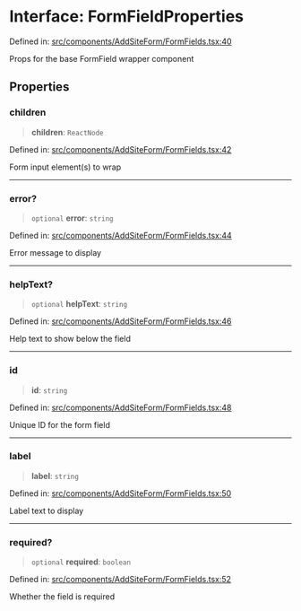 # Interface: FormFieldProperties

Defined in: [src/components/AddSiteForm/FormFields.tsx:40](https://github.com/Nick2bad4u/Uptime-Watcher/blob/2a45eeb1723f8f7089001af2c92aa07d82dfe7e4/src/components/AddSiteForm/FormFields.tsx#L40)

Props for the base FormField wrapper component

## Properties

### children

> **children**: `ReactNode`

Defined in: [src/components/AddSiteForm/FormFields.tsx:42](https://github.com/Nick2bad4u/Uptime-Watcher/blob/2a45eeb1723f8f7089001af2c92aa07d82dfe7e4/src/components/AddSiteForm/FormFields.tsx#L42)

Form input element(s) to wrap

***

### error?

> `optional` **error**: `string`

Defined in: [src/components/AddSiteForm/FormFields.tsx:44](https://github.com/Nick2bad4u/Uptime-Watcher/blob/2a45eeb1723f8f7089001af2c92aa07d82dfe7e4/src/components/AddSiteForm/FormFields.tsx#L44)

Error message to display

***

### helpText?

> `optional` **helpText**: `string`

Defined in: [src/components/AddSiteForm/FormFields.tsx:46](https://github.com/Nick2bad4u/Uptime-Watcher/blob/2a45eeb1723f8f7089001af2c92aa07d82dfe7e4/src/components/AddSiteForm/FormFields.tsx#L46)

Help text to show below the field

***

### id

> **id**: `string`

Defined in: [src/components/AddSiteForm/FormFields.tsx:48](https://github.com/Nick2bad4u/Uptime-Watcher/blob/2a45eeb1723f8f7089001af2c92aa07d82dfe7e4/src/components/AddSiteForm/FormFields.tsx#L48)

Unique ID for the form field

***

### label

> **label**: `string`

Defined in: [src/components/AddSiteForm/FormFields.tsx:50](https://github.com/Nick2bad4u/Uptime-Watcher/blob/2a45eeb1723f8f7089001af2c92aa07d82dfe7e4/src/components/AddSiteForm/FormFields.tsx#L50)

Label text to display

***

### required?

> `optional` **required**: `boolean`

Defined in: [src/components/AddSiteForm/FormFields.tsx:52](https://github.com/Nick2bad4u/Uptime-Watcher/blob/2a45eeb1723f8f7089001af2c92aa07d82dfe7e4/src/components/AddSiteForm/FormFields.tsx#L52)

Whether the field is required
